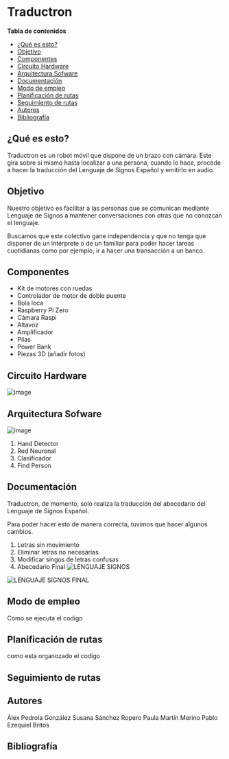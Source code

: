 # Traductron

**Tabla de contenidos**
- [¿Qué es esto?](#id0)
- [Objetivo](#id8)
- [Componentes](#id1)
- [Circuito Hardware](#id9)
- [Arquitectura Sofware](#id10)
- [Documentación](#id2)
- [Modo de empleo](#id3)
- [Planificación de rutas](#id4)
- [Seguimiento de rutas](#id5)
- [Autores](#id6)
- [Bibliografía](#id7)


## ¿Qué es esto? <a name="id0"></a>
Traductron es un robot móvil que dispone de un brazo con cámara. Este gira sobre si mismo hasta localizar a una persona, cuando lo hace, procede a hacer la traducción del Lenguaje de Signos Español y emitirlo en audio. 

## Objetivo <a name="id8"></a>
Nuestro objetivo es facilitar a las personas que se comunican mediante Lenguaje de Signos a mantener conversaciones con otras que no conozcan el lenguaje.

Buscamos que este colectivo gane independencia y que no tenga que disponer de un intérprete o de un familiar para poder hacer tareas cuotidianas como por ejemplo, ir a hacer una transacción a un banco. 

## Componentes <a name="id1"></a>
- Kit de motores con ruedas
- Controlador de motor de doble puente
- Bola loca
- Raspberry Pi Zero
- Cámara Raspi
- Altavoz
- Amplificador
- Pilas
- Power Bank
- Piezas 3D (añadir fotos)

## Circuito Hardware <a name="id9"></a>
![image](https://user-images.githubusercontent.com/57665176/170557404-7f19dcb5-94d7-42ad-bd31-e38d4eb2d7c8.png)

## Arquitectura Sofware<a name="id10"></a>
![image](https://user-images.githubusercontent.com/57665176/170557311-f8d75057-7719-473d-87a9-d9fa97cca5c1.png)

1. Hand Detector
2. Red Neuronal
3. Clasificador 
4. Find Person



## Documentación <a name="id2"></a>
Traductron, de momento, solo realiza la traducción del abecedario del Lenguaje de Signos Español.

Para poder hacer esto de manera correcta, tuvimos que hacer algunos cambios.

1. Letras sin movimiento
2. Eliminar letras no necesárias
3. Modificar singos de letras confusas
4. Abecedario Final
![LENGUAJE SIGNOS](https://user-images.githubusercontent.com/57665176/170559218-840539d5-3058-4434-80e0-c771af3a1851.jpg)

![LENGUAJE SIGNOS FINAL](https://user-images.githubusercontent.com/57665176/170559192-c9fcc1f4-8eb7-46c4-975d-41c1d67e6dec.jpg)

## Modo de empleo <a name="id3"></a>
Como se ejecuta el codigo

## Planificación de rutas <a name="id4"></a>
como esta organozado el codigo

## Seguimiento de rutas <a name="id5"></a>

## Autores <a name="id6"></a>

Àlex Pedrola González
Susana Sánchez Ropero
Paula Martín Merino
Pablo Ezequiel Britos

## Bibliografía <a name="id7"></a>

